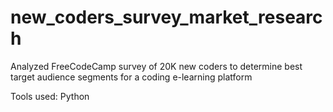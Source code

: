 # new_coders_survey_market_research

Analyzed FreeCodeCamp survey of 20K new coders to determine best target audience segments for a coding e-learning platform

Tools used: Python
